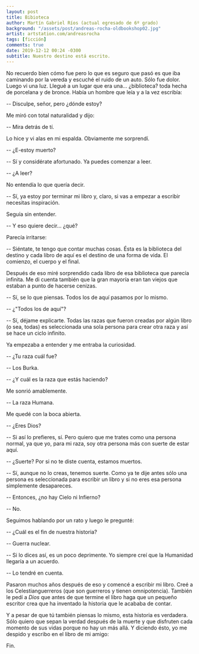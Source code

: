 ```yaml
---
layout: post
title: Bibioteca
author: Martín Gabriel Ríos (actual egresado de 6º grado)
background: "/assets/post/andreas-rocha-oldbookshop02.jpg"
artist: artstation.com/andreasrocha
tags: [ficción]
comments: true
date: 2019-12-12 00:24 -0300
subtitle: Nuestro destino está escrito.
---
```

No recuerdo bien cómo fue pero lo que es seguro que pasó es que iba caminando
por la vereda y escuché el ruido de un auto. Sólo fue dolor. Luego vi una luz.
Llegué a un lugar que era una... ¿biblioteca? toda hecha de porcelana y de
bronce. Había un hombre que leía y a la vez escribía:

-- Disculpe, señor, pero ¿dónde estoy?

Me miró con total naturalidad y dijo:

-- Mira detrás de tí.

Lo hice y vi alas en mi espalda. Obviamente me sorprendí.

-- ¿E-estoy muerto?

-- Sí y considérate afortunado. Ya puedes comenzar a leer.

-- ¿A leer?

No entendía lo que quería decir.

-- Sí, ya estoy por terminar mi libro y, claro, si vas a empezar a escribir
   necesitas inspiración.

Seguía sin entender.

-- Y eso quiere decir... ¿qué?

Parecía irritarse:

-- Siéntate, te tengo que contar muchas cosas. Ésta es la biblioteca del
   destino y cada libro de aquí es el destino de una forma de vida. El
   comienzo, el cuerpo y el final.

Después de eso miré sorprendido cada libro de esa biblioteca que parecía
infinita. Me di cuenta también que la gran mayoría eran tan viejos que estaban
a punto de hacerse cenizas.

-- Sí, se lo que piensas. Todos los de aquí pasamos por lo mismo.

-- ¿"Todos los de aquí"?

-- Sí, déjame explicarte. Todas las razas que fueron creadas por algún libro
   (o sea, todas) es seleccionada una sola persona para crear otra raza y así
   se hace un ciclo infinito.

Ya empezaba a entender y me entraba la curiosidad.

-- ¿Tu raza cuál fue?

-- Los Burka.

-- ¿Y cuál es la raza que estás haciendo?

Me sonrió amablemente.

-- La raza Humana.

Me quedé con la boca abierta.

-- ¿Eres Dios?

-- Si así lo prefieres, sí. Pero quiero que me trates como una persona normal,
   ya que yo, para mi raza, soy otra persona más con suerte de estar aquí.

-- ¿Suerte? Por si no te diste cuenta, estamos muertos.

-- Sí, aunque no lo creas, tenemos suerte. Como ya te dije antes sólo una
   persona es seleccionada para escribir un libro y si no eres esa persona
   simplemente desapareces.

-- Entonces, ¿no hay Cielo ni Infierno?

-- No.

Seguimos hablando por un rato y luego le pregunté:

-- ¿Cuál es el fin de nuestra historia?

-- Guerra nuclear.

-- Si lo dices así, es un poco deprimente. Yo siempre creí que la Humanidad
   llegaría a un acuerdo.

-- Lo tendré en cuenta.

Pasaron muchos años después de eso y comencé a escribir mi libro. Creé a los
Celestianguerreros (que son guerreros y tienen omnipotencia). También le pedí
a *Dios* que antes de que termine el libro haga que un pequeño escritor crea
que ha inventado la historia que le acababa de contar.

Y a pesar de que tú también piensas lo mismo, esta historia es verdadera. Sólo
quiero que sepan la verdad después de la muerte y que disfruten cada momento de
sus vidas porque no hay un más allá. Y diciendo ésto, yo me despido y escribo
en el libro de mi amigo:

Fin.
